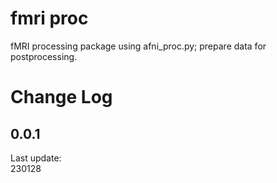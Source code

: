 # fmri proc
fMRI processing package using afni_proc.py; prepare data for postprocessing.

Change Log
==========
0.0.1
------------------
Last update: <br/>
230128 <br/>
